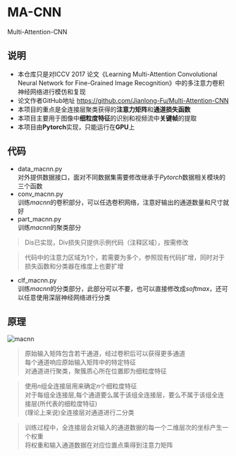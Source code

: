 # MA-CNN
Multi-Attention-CNN
## 说明 
+ 本仓库只是对ICCV 2017 论文《Learning Multi-Attention Convolutional Neural Network for Fine-Grained Image Recognition》中的多注意力卷积神经网络进行模仿和复现  
+ 论文作者GitHub地址 https://github.com/Jianlong-Fu/Multi-Attention-CNN  
+ 本项目的重点是全连接层聚类获得的**注意力矩阵**和**通道损失函数**  
+ 本项目主要用于图像中**细粒度特征**的识别和视频流中**关键帧**的提取  
+ 本项目由**Pytorch**实现，只能运行在**GPU**上
## 代码
+ data_macnn.py  
对外提供数据接口，面对不同数据集需要修改继承于*Pytorch*数据相关模块的三个函数  
+ conv_macnn.py  
训练*macnn*的卷积部分，可以任选卷积网络，注意好输出的通道数量和尺寸就好
+ part_macnn.py  
训练*macnn*的聚类部分  
>Dis已实现，Div损失只提供示例代码（注释区域），按需修改  

>代码中的注意力区域为1个，若需要为多个，参照现有代码扩增，同时对于损失函数和分类器在维度上也要扩增  
+ clf_macnn.py  
训练*macnn*的分类部分，此部分可以不要，也可以直接修改成*softmax*，还可以任意使用深层神经网络进行分类
## 原理  
![macnn](https://img-blog.csdn.net/20180511154450998?watermark/2/text/aHR0cHM6Ly9ibG9nLmNzZG4ubmV0L2VsbGluX3lvdW5n/font/5a6L5L2T/fontsize/400/fill/I0JBQkFCMA==/dissolve/70)
>原始输入矩阵包含若干通道，经过卷积后可以获得更多通道  
>每个通道响应原始输入矩阵中的特定特征  
>对通道进行聚类，聚簇质心所在位置即为细粒度特征  

>使用*n*组全连接层用来确定*n*个细粒度特征  
>对于每组全连接层,每个通道要么属于该组全连接层，要么不属于该组全连接层(所代表的细粒度特征)  
>(理论上来说)全连接层对通道进行二分类

>训练过程中，全连接层会对输入的通道数据的每一个二维层次的坐标产生一个权重  
>将权重和输入通道数据在对应位置点乘得到注意力矩阵  
